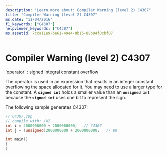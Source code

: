 ```yaml
---
description: "Learn more about: Compiler Warning (level 2) C4307"
title: "Compiler Warning (level 2) C4307"
ms.date: "11/04/2016"
f1_keywords: ["C4307"]
helpviewer_keywords: ["C4307"]
ms.assetid: 7cca11e9-be61-49e4-8b15-88b84f0cbf07
---
```

# Compiler Warning (level 2) C4307

'operator' : signed integral constant overflow

The operator is used in an expression that results in an integer constant overflowing the space allocated for it. You may need to use a larger type for the constant. A **`signed int`** holds a smaller value than an **`unsigned int`** because the **`signed int`** uses one bit to represent the sign.

The following sample generates C4307:

```cpp
// C4307.cpp
// compile with: /W2
int i = 2000000000 + 2000000000;   // C4307
int j = (unsigned)2000000000 + 2000000000;   // OK

int main()
{
}
```
